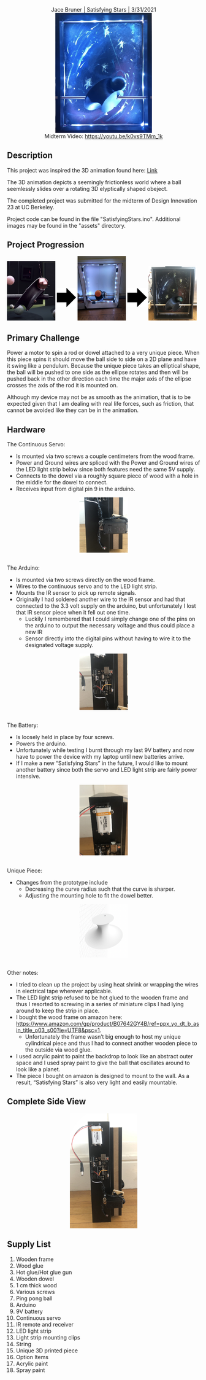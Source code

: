 <center> Jace Bruner | Satisfying Stars | 3/31/2021 </center> 

<img src="assets/SatisfyingStars.png" style="width:50%; margin-left: auto; margin-right: auto; display: block;"/>

<center>Midterm Video: <a href="https://youtu.be/k0vs9TMm_1k">https://youtu.be/k0vs9TMm_1k</a></center>

## Description
This project was inspired the 3D animation found here: [Link](https://youtu.be/iLRsCtd5P9s?t=427)

The 3D animation depicts a seemingly frictionless world where a ball seemlessly slides over a rotating 3D elyptically shaped obeject. 

The completed project was submitted for the midterm of Design Innovation 23 at UC Berkeley.

Project code can be found in the file "SatisfyingStars.ino".
Additional images may be found in the "assets" directory.

## Project Progression
<img src="assets/Animation.png" style="width:25%; height:10%"/>
<img src="assets/Arrow.png" style="width:10%;margin-bottom:7%"/>
<img src="assets/Prototype.jpg" style="width:25%;height:10%"/>
<img src="assets/Arrow.png" style="width:10%;margin-bottom:7%"/>
<img src="assets/SatisfyingStarsNoLights.jpg" style="width:25%;height:10%"/>

## Primary Challenge
Power a motor to spin a rod or dowel attached to a very unique piece. When this piece spins it should move the ball side to side on a 2D plane and have it swing like a pendulum. Because the unique piece takes an elliptical shape, the ball will be pushed to one side as the ellipse rotates and then will be pushed back in the other direction each time the major axis of the ellipse crosses the axis of the rod it is mounted on. 

Although my device may not be as smooth as the animation, that is to be expected given that I am dealing with real life forces, such as friction, that cannot be avoided like they can be in the animation.

## Hardware
The Continuous Servo:
- Is mounted via two screws a couple centimeters from the wood frame.
- Power and Ground wires are spliced with the Power and Ground wires of the LED light strip below since both features need the same 5V supply.
- Connects to the dowel via a roughly square piece of wood with a hole in the middle for the dowel to connect.
- Receives input from digital pin 9 in the arduino.

<img src="assets/ServoMount.jpg" style="width:25%; margin-left: auto; margin-right: auto; display: block;"/>
<br>

The Arduino:
- Is mounted via two screws directly on the wood frame.
- Wires to the continuous servo and to the LED light strip.
- Mounts the IR sensor to pick up remote signals.
- Originally I had soldered another wire to the IR sensor and had that connected to the 3.3 volt supply on the arduino, but unfortunately I lost that IR sensor piece when it fell out one time.
  - Luckily I remembered that I could simply change one of the pins on the arduino to output the necessary voltage and thus could place a new IR 
  - Sensor directly into the digital pins without having to wire it to the designated voltage supply.

<img src="assets/ArduinoWiring.jpg" style="width:25%; margin-left: auto; margin-right: auto; display: block;"/>
<br>

The Battery:
- Is loosely held in place by four screws.
- Powers the arduino.
- Unfortunately while testing I burnt through my last 9V battery and now have to power the device with my laptop until new batteries arrive.
- If I make a new “Satisfying Stars” in the future, I would like to mount another battery since both the servo and LED light strip are fairly power intensive.

<img src="assets/BatteryMount.jpg" style="width:25%; margin-left: auto; margin-right: auto; display: block;"/>
<br>

Unique Piece:
- Changes from the prototype include
  - Decreasing the curve radius such that the curve is sharper.
  - Adjusting the mounting hole to fit the dowel better.

<img src="assets/UniquePiece.png" style="width:25%; margin-left: auto; margin-right: auto; display: block;"/>
<br>

Other notes:
- I tried to clean up the project by using heat shrink or wrapping the wires in electrical tape wherever applicable.
- The LED light strip refused to be hot glued to the wooden frame and thus I resorted to screwing in a series of miniature clips I had lying around to keep the strip in place.
- I bought the wood frame on amazon here: https://www.amazon.com/gp/product/B07642GY4B/ref=ppx_yo_dt_b_asin_title_o03_s00?ie=UTF8&psc=1.
  - Unfortunately the frame wasn’t big enough to host my unique cylindrical piece and thus I had to connect another wooden piece to the outside via wood glue.
- I used acrylic paint to paint the backdrop to look like an abstract outer space and I used spray paint to give the ball that oscillates around to look like a planet.
- The piece I bought on amazon is designed to mount to the wall. As a result, “Satisfying Stars” is also very light and easily mountable.

## Complete Side View
<img src="assets/SideView.jpg" style="width:35%; margin-left: auto; margin-right: auto; display: block;"/>

## Supply List

1. Wooden frame
2. Wood glue
3. Hot glue/Hot glue gun
4. Wooden dowel
5. 1 cm thick wood
6. Various screws
7. Ping pong ball
8. Arduino
9. 9V battery
10. Continuous servo
11. IR remote and receiver
12. LED light strip
13. Light strip mounting clips
14. String
15. Unique 3D printed piece
16. Option Items
17. Acrylic paint
18. Spray paint
